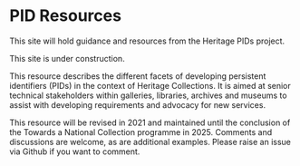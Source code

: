# PID Resources
This site will hold guidance and resources from the Heritage PIDs project. 

This site is under construction. 

This resource describes the different facets of developing persistent identifiers (PIDs) in the context of Heritage Collections. It is aimed at senior technical stakeholders within galleries, libraries, archives and museums to assist with developing requirements and advocacy for new services.

This resource will be revised in 2021 and maintained until the conclusion of the Towards a National Collection programme in 2025. Comments and discussions are welcome, as are additional examples. Please raise an issue via Github if you want to comment.
